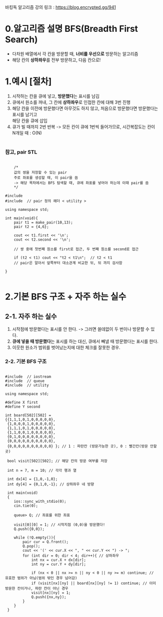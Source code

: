 바킹독 알고리즘 강의 링크 : https://blog.encrypted.gg/941

0.알고리즘 설명 BFS(Breadth First Search)
=========
- 다차원 배열에서 각 칸을 방문할 때, **너비를 우선으로** 방문하는 알고리즘
- 해당 칸의 **상하좌우**를 전부 방문하고, 다음 칸으로! </br>

1.예시 [절차]
====
1. 시작하는 칸을 큐에 넣고, **방문했다**는 표시를 남김
2. 큐에서 원소를 꺼내, 그 칸에 **상하좌우**로 인접한 칸에 대해 3번 진행
3. 해당 칸을 이전에 방문했다면 아무것도 하지 않고, 처음으로 방문했다면 방문했다는 표시를 남기고 </br>
해당 칸을 큐에 삽입
4. 큐가 빌 때까지 2번 반복
-> 모든 칸이 큐에 1번씩 들어가므로, 시간복잡도는 칸이 N개일 때 : O(N) </br></br>

### 참고, pair STL ###
<pre>
  <code>
    /*
    값의 쌍을 저장할 수 있는 pair
    주로 좌표를 생성할 때, 이 pair을 씀
    -> 해당 목차에서는 BFS 탐색할 때, 큐에 좌표를 넣어야 하는데 이때 pair를 씀
    */

#include <iostream>
#include <utility> // pair 정의 헤더 < utility >

using namespace std;

int main(void){
    pair<int,int> t1 = make_pair(10,13);
    pair<int,int> t2 = {4,6};

    cout << t1.first << '\n';
    cout << t2.second << '\n';

    // 쌍 중에 첫번째 원소를 first로 접근, 두 번째 원소를 second로 접근

    if (t2 < t1) cout << "t2 < t1\n";  // t2 < t1
    // pair은 알아서 앞쪽부터 대소관계 비교한 뒤, 뒤 까지 검사함
    
}
  </code>
</pre>

2.기본 BFS 구조 + 자주 하는 실수
====

## 2-1. 자주 하는 실수
1. 시작점에 방문했다는 표시를 안 한다.
     -> 그러면 쓸데없이 두 번이나 방문할 수 있다.
2. **큐에 넣을 때 방문했다**는 표시를 하는 대신, 큐에서 빼낼 때 방문했다는 표시를 한다.
3. 이웃한 원소가 범위를 벗어났는지에 대한 체크를 잘못한 경우.

### 2-2. 기본 BFS 구조
<pre>
  <code>
#include <iostream> // iostream
#include <queue> // queue
#include <utility> // utility

using namespace std;

#define X first
#define Y second

int board[502][502] =
{{1,1,1,0,1,0,0,0,0,0},
 {1,0,0,0,1,0,0,0,0,0},
 {1,1,1,0,1,0,0,0,0,0},
 {1,1,0,0,1,0,0,0,0,0},
 {0,1,0,0,0,0,0,0,0,0},
 {0,0,0,0,0,0,0,0,0,0},
 {0,0,0,0,0,0,0,0,0,0} }; // 1 : 파란칸 (방문가능한 곳), 0 : 빨간칸(방문 안할 곳)

 bool visit[502][502]; // 해당 칸의 방문 여부를 저장

 int n = 7, m = 10; // 각각 행과 열

 int dx[4] = {1,0,-1,0};
 int dy[4] = {0,1,0,-1}; // 상하좌우 네 방향

 int main(void)
 {
    ios::sync_with_stdio(0);
    cin.tie(0);

    queue<pair<int,int>> Q; // 좌표를 위한 좌표
    
    visit[0][0] = 1; // 시작지점 (0,0)을 방문했다!
    Q.push({0,0});

    while (!Q.empty()){
        pair<int,int> cur = Q.front();
        Q.pop();
        cout << '(' << cur.X << ", " << cur.Y << ") -> ";
        for (int dir = 0; dir < 4; dir++){ // 상하좌우
            int nx = cur.X + dx[dir];
            int ny = cur.Y + dy[dir];

            if (nx < 0 || nx >= n || ny < 0 || ny >= m) continue; // 유효한 범위가 아님(범위 밖인 경우 넘어감)
            if (visit[nx][ny] || board[nx][ny] != 1) continue; // 이미 방문한 칸이거나, 파란 칸이 아닌 경우
            visit[nx][ny] = 1;
            Q.push({nx,ny});
        }
    }
 }
  </code>
</pre>
